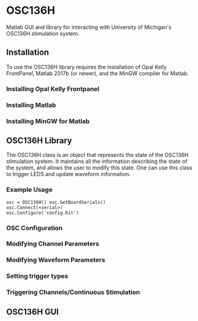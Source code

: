 # OSC136H
Matlab GUI and library for interacting with University of Michigan's OSC136H stimulation system.

## Installation
To use the OSC136H library requires the installation of Opal Kelly FrontPanel, Matlab 2017b (or newer), and the MinGW compiler for Matlab.

### Installing Opal Kelly Frontpanel

### Installing Matlab

### Installing MinGW for Matlab

## OSC136H Library
The OSC136H class is an object that represents the state of the OSC136H stimulation system. It maintains all the information describing the state of the system, and allows the user to modify this state. One can use this class to trigger LEDS and update waveform information.

### Example Usage
```
osc = OSC136H() osc.GetBoardSerials()
osc.Connect(<serial>)
osc.Configure('config.bit')
```
### OSC Configuration

### Modifying Channel Parameters

### Modifying Waveform Parameters

### Setting trigger types

### Triggering Channels/Continuous Stimulation

## OSC136H GUI
